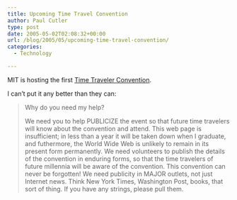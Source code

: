 ```yaml
---
title: Upcoming Time Travel Convention
author: Paul Cutler
type: post
date: 2005-05-02T02:08:32+00:00
url: /blog/2005/05/upcoming-time-travel-convention/
categories:
  - Technology

---
```

MIT is hosting the first [Time Traveler Convention][1].

I can&#8217;t put it any better than they can:

> Why do you need my help?
> 
> We need you to help PUBLICIZE the event so that future time travelers will know about the convention and attend. This web page is insufficient; in less than a year it will be taken down when I graduate, and futhermore, the World Wide Web is unlikely to remain in its present form permanently. We need volunteers to publish the details of the convention in enduring forms, so that the time travelers of future millennia will be aware of the convention. This convention can never be forgotten! We need publicity in MAJOR outlets, not just Internet news. Think New York Times, Washington Post, books, that sort of thing. If you have any strings, please pull them.

 [1]: http://web.mit.edu/adorai/timetraveler/